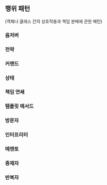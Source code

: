 ## 행위 패턴
(객체나 클래스 간의 상호작용과 책임 분배에 관한 패턴)
### 옵저버

### 전략

### 커맨드

### 상태

### 책임 연쇄

### 템플릿 메서드

### 방문자

### 인터프리터

### 메멘토

### 중재자

### 반복자